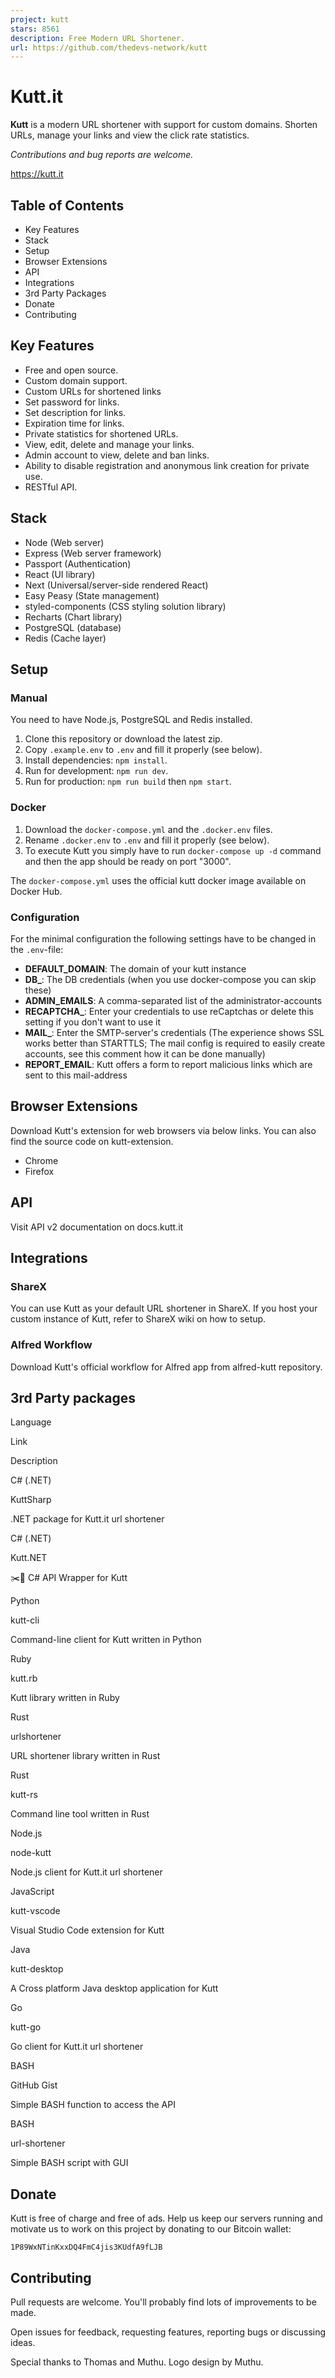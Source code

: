 ```yaml
---
project: kutt
stars: 8561
description: Free Modern URL Shortener.
url: https://github.com/thedevs-network/kutt
---
```


Kutt.it
=======

**Kutt** is a modern URL shortener with support for custom domains. Shorten URLs, manage your links and view the click rate statistics.

_Contributions and bug reports are welcome._

https://kutt.it

Table of Contents
-----------------

-   Key Features
-   Stack
-   Setup
-   Browser Extensions
-   API
-   Integrations
-   3rd Party Packages
-   Donate
-   Contributing

Key Features
------------

-   Free and open source.
-   Custom domain support.
-   Custom URLs for shortened links
-   Set password for links.
-   Set description for links.
-   Expiration time for links.
-   Private statistics for shortened URLs.
-   View, edit, delete and manage your links.
-   Admin account to view, delete and ban links.
-   Ability to disable registration and anonymous link creation for private use.
-   RESTful API.

Stack
-----

-   Node (Web server)
-   Express (Web server framework)
-   Passport (Authentication)
-   React (UI library)
-   Next (Universal/server-side rendered React)
-   Easy Peasy (State management)
-   styled-components (CSS styling solution library)
-   Recharts (Chart library)
-   PostgreSQL (database)
-   Redis (Cache layer)

Setup
-----

### Manual

You need to have Node.js, PostgreSQL and Redis installed.

1.  Clone this repository or download the latest zip.
2.  Copy `.example.env` to `.env` and fill it properly (see below).
3.  Install dependencies: `npm install`.
4.  Run for development: `npm run dev`.
5.  Run for production: `npm run build` then `npm start`.

### Docker

1.  Download the `docker-compose.yml` and the `.docker.env` files.
2.  Rename `.docker.env` to `.env` and fill it properly (see below).
3.  To execute Kutt you simply have to run `docker-compose up -d` command and then the app should be ready on port "3000".

The `docker-compose.yml` uses the official kutt docker image available on Docker Hub.

### Configuration

For the minimal configuration the following settings have to be changed in the `.env`\-file:

-   **DEFAULT\_DOMAIN**: The domain of your kutt instance
-   **DB\_**: The DB credentials (when you use docker-compose you can skip these)
-   **ADMIN\_EMAILS**: A comma-separated list of the administrator-accounts
-   **RECAPTCHA\_**: Enter your credentials to use reCaptchas or delete this setting if you don't want to use it
-   **MAIL\_**: Enter the SMTP-server's credentials (The experience shows SSL works better than STARTTLS; The mail config is required to easily create accounts, see this comment how it can be done manually)
-   **REPORT\_EMAIL**: Kutt offers a form to report malicious links which are sent to this mail-address

Browser Extensions
------------------

Download Kutt's extension for web browsers via below links. You can also find the source code on kutt-extension.

-   Chrome
-   Firefox

API
---

Visit API v2 documentation on docs.kutt.it

Integrations
------------

### ShareX

You can use Kutt as your default URL shortener in ShareX. If you host your custom instance of Kutt, refer to ShareX wiki on how to setup.

### Alfred Workflow

Download Kutt's official workflow for Alfred app from alfred-kutt repository.

3rd Party packages
------------------

Language

Link

Description

C# (.NET)

KuttSharp

.NET package for Kutt.it url shortener

C# (.NET)

Kutt.NET

✂️🔗 C# API Wrapper for Kutt

Python

kutt-cli

Command-line client for Kutt written in Python

Ruby

kutt.rb

Kutt library written in Ruby

Rust

urlshortener

URL shortener library written in Rust

Rust

kutt-rs

Command line tool written in Rust

Node.js

node-kutt

Node.js client for Kutt.it url shortener

JavaScript

kutt-vscode

Visual Studio Code extension for Kutt

Java

kutt-desktop

A Cross platform Java desktop application for Kutt

Go

kutt-go

Go client for Kutt.it url shortener

BASH

GitHub Gist

Simple BASH function to access the API

BASH

url-shortener

Simple BASH script with GUI

Donate
------

Kutt is free of charge and free of ads. Help us keep our servers running and motivate us to work on this project by donating to our Bitcoin wallet:

```
1P89WxNTinKxxDQ4FmC4jis3KUdfA9fLJB
```

Contributing
------------

Pull requests are welcome. You'll probably find lots of improvements to be made.

Open issues for feedback, requesting features, reporting bugs or discussing ideas.

Special thanks to Thomas and Muthu. Logo design by Muthu.
